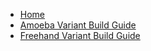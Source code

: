 <!-- docs/_sidebar.md -->
* [Home](/)
* [Amoeba Variant Build Guide](Amoeba-Variant-Guide.md)
* [Freehand Variant Build Guide](Freehand-Variant-Guide.md)